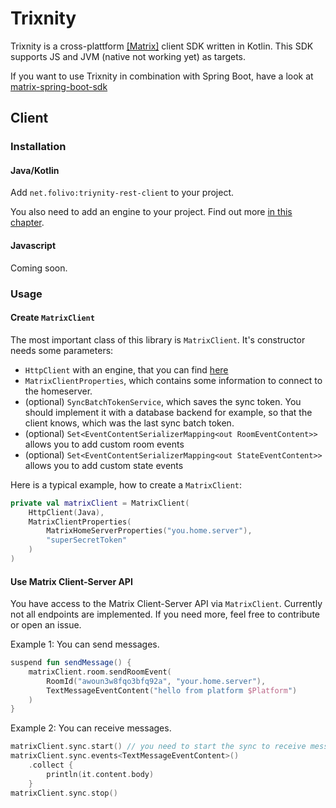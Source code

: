 # Trixnity

Trixnity is a cross-plattform [[Matrix]](matrix.org) client SDK written in Kotlin. This SDK supports JS and JVM (native
not working yet) as targets.

If you want to use Trixnity in combination with Spring Boot, have a look
at [matrix-spring-boot-sdk](https://github.com/benkuly/matrix-spring-boot-sdk)

## Client

### Installation

#### Java/Kotlin

Add `net.folivo:triynity-rest-client` to your project.

You also need to add an engine to your project. Find out more [in this chapter](#usage).

#### Javascript

Coming soon.

### Usage

#### Create `MatrixClient`

The most important class of this library is `MatrixClient`. It's constructor needs some parameters:

- `HttpClient` with an engine, that you can find [here](https://ktor.io/docs/http-client-engines.html)
- `MatrixClientProperties`, which contains some information to connect to the homeserver.
- (optional) `SyncBatchTokenService`, which saves the sync token. You should implement it with a database backend for
  example, so that the client knows, which was the last sync batch token.
- (optional) `Set<EventContentSerializerMapping<out RoomEventContent>>` allows you to add custom room events
- (optional) `Set<EventContentSerializerMapping<out StateEventContent>>` allows you to add custom state events

Here is a typical example, how to create a `MatrixClient`:

```kotlin
private val matrixClient = MatrixClient(
    HttpClient(Java),
    MatrixClientProperties(
        MatrixHomeServerProperties("you.home.server"),
        "superSecretToken"
    )
)
```

#### Use Matrix Client-Server API

You have access to the Matrix Client-Server API via `MatrixClient`. Currently not all endpoints are implemented. If you
need more, feel free to contribute or open an issue.

Example 1: You can send messages.

```kotlin
suspend fun sendMessage() {
    matrixClient.room.sendRoomEvent(
        RoomId("awoun3w8fqo3bfq92a", "your.home.server"),
        TextMessageEventContent("hello from platform $Platform")
    )
}
```

Example 2: You can receive messages.

```kotlin
matrixClient.sync.start() // you need to start the sync to receive messages
matrixClient.sync.events<TextMessageEventContent>()
    .collect {
        println(it.content.body)
    }
matrixClient.sync.stop()
```